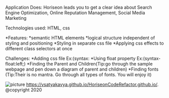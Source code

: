 
Application Does:
Horiseon leads you to get a clear idea about Search Engine Optimization, Online Reputation Management, Social Media Marketing

Technologies used:
HTML, css

*Features:
*semantic HTML elements
*logical structure independent of styling and positioning
*Styling in separate css file
*Applying css effects to different class selectors at once

Challenges:
*Adding css file   Ex:(syntax:<link rel="stylesheet" href="css file path.css">
*Using float property  Ex:(syntax-float:left;)
*Finding the Parent and Children(Tip:go through the sample webpage and pen down  a diagram of parent and children)
*Finding fonts (Tip:Their is no mantra. Go through all types of fonts. You will enjoy it)



![picture](horiseon.png)
https://vsatyakavya.github.io/HoriseonCodeRefactor.github.io/.
@copyright 2020
